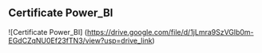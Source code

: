 ## Certificate Power_BI


![Certificate Power_BI] (https://drive.google.com/file/d/1jLmra9SzVGlb0m-EGdCZqNU0Ef23fTN3/view?usp=drive_link)
